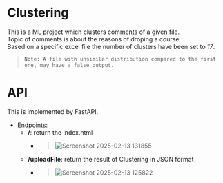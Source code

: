 # Clustering
This is a ML project which clusters comments of a given file.</br>
Topic of comments is about the reasons of droping a course.</br>
Based on a specific excel file the number of clusters have been set to *17*.</br>
 > `Note: A file with unsimilar distribution compared to the first one, may have a false output.`

# API
This is implemented by FastAPI.</br>
- Endpoints:
  - **/**: return the index.html
     - > ![Screenshot 2025-02-13 131855](https://github.com/user-attachments/assets/3f839c6e-ed68-409e-9439-365f5a567950)
  - **/uploadFile**: return the result of Clustering in JSON format
     - > ![Screenshot 2025-02-13 125822](https://github.com/user-attachments/assets/4805dd0b-bb53-4b97-b761-1eadd6301fd4)


